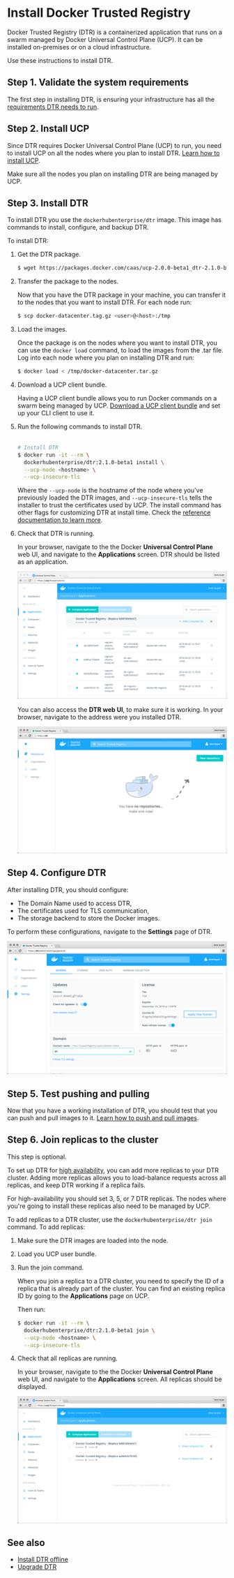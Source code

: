 <!--[metadata]>
+++
aliases = [ "/docker-trusted-registry/install/dtr-ami-byol-launch/",
            "/docker-trusted-registry/install/dtr-ami-bds-launch/",
            "/docker-trusted-registry/install/dtr-vhd-azure/",
            "/docker-trusted-registry/install/install-dtr/"]
title = "Install Docker Trusted Registry"
description = "Learn how to install Docker Trusted Registry for production."
keywords = ["docker, dtr, registry, install"]
[menu.main]
parent="dtr-menu-install"
identifier="dtr_install_production"
weight=20
+++
<![end-metadata]-->


# Install Docker Trusted Registry

Docker Trusted Registry (DTR) is a containerized application that runs on a
swarm managed by Docker Universal Control Plane (UCP). It can be installed
on-premises or on a cloud infrastructure.

Use these instructions to install DTR.

## Step 1. Validate the system requirements

The first step in installing DTR, is ensuring your
infrastructure has all the [requirements DTR needs to run](system-requirements.md).

## Step 2. Install UCP

Since DTR requires Docker Universal Control Plane (UCP)
to run, you need to install UCP on all the nodes where you plan to install DTR.
[Learn how to install UCP](https://docs.docker.com/ucp/installation/install-production/).

Make sure all the nodes you plan on installing DTR are being managed by UCP.

## Step 3. Install DTR

To install DTR you use the `dockerhubenterprise/dtr` image. This image has commands to
install, configure, and backup DTR.

To install DTR:

1. Get the DTR package.

    ```bash
    $ wget https://packages.docker.com/caas/ucp-2.0.0-beta1_dtr-2.1.0-beta1.tar.gz -O docker-datacenter.tar.gz
    ```

2. Transfer the package to the nodes.

    Now that you have the DTR package in your machine, you can transfer it to the
    nodes that you want to install DTR. For each node run:

    ```bash
    $ scp docker-datacenter.tag.gz <user>@<host>:/tmp
    ```

3. Load the images.

    Once the package is on the nodes where you want to install DTR, you can use
    the `docker load` command, to load the images from the .tar file. Log
    into each node where you plan on installing DTR and run:

    ```bash
    $ docker load < /tmp/docker-datacenter.tar.gz
    ```

4. Download a UCP client bundle.

    Having a UCP client bundle allows you to run Docker commands on a swarm
    being managed by UCP.
    [Download a UCP client bundle](https://docs.docker.com/ucp/access-ucp/cli-based-access/)
    and set up your CLI client to use it.

5. Run the following commands to install DTR.

    ```bash

    # Install DTR
    $ docker run -it --rm \
      dockerhubenterprise/dtr:2.1.0-beta1 install \
      --ucp-node <hostname> \
      --ucp-insecure-tls
    ```

    Where the `--ucp-node` is the hostname of the node where you've previously
    loaded the DTR images, and `--ucp-insecure-tls` tells the installer to
    trust the certificates used by UCP.
    The install command has other flags for customizing DTR at install time.
    Check the [reference documentation to learn more](../reference/install.md).


6. Check that DTR is running.

    In your browser, navigate to the the Docker **Universal Control Plane**
    web UI, and navigate to the **Applications** screen. DTR should be listed
    as an application.

    ![](../images/install-dtr-1.png)

    You can also access the **DTR web UI**, to make sure it is working. In your
    browser, navigate to the address were you installed DTR.

    ![](../images/install-dtr-2.png)


## Step 4. Configure DTR

After installing DTR, you should configure:

  * The Domain Name used to access DTR,
  * The certificates used for TLS communication,
  * The storage backend to store the Docker images.

  To perform these configurations, navigate to the **Settings** page of DTR.

  ![](../images/install-dtr-3.png)

## Step 5. Test pushing and pulling

Now that you have a working installation of DTR, you should test that you can
push and pull images to it.
[Learn how to push and pull images](../repos-and-images/index.md).

## Step 6. Join replicas to the cluster

This step is optional.

To set up DTR for [high availability](../high-availability/index.md),
you can add more replicas to your DTR cluster. Adding more replicas allows you
to load-balance requests across all replicas, and keep DTR working if a
replica fails.

For high-availability you should set 3, 5, or 7 DTR replicas. The nodes where
you're going to install these replicas also need to be managed by UCP.

To add replicas to a DTR cluster, use the `dockerhubenterprise/dtr join` command. To add
replicas:

1. Make sure the DTR images are loaded into the node.

2. Load you UCP user bundle.

3. Run the join command.

    When you join a replica to a DTR cluster, you need to specify the
    ID of a replica that is already part of the cluster. You can find an
    existing replica ID by going to the **Applications** page on UCP.

    Then run:

    ```bash
    $ docker run -it --rm \
      dockerhubenterprise/dtr:2.1.0-beta1 join \
      --ucp-node <hostname> \
      --ucp-insecure-tls
    ```

4. Check that all replicas are running.

    In your browser, navigate to the the Docker **Universal Control Plane**
    web UI, and navigate to the **Applications** screen. All replicas should
    be displayed.

    ![](../images/install-dtr-4.png)

## See also

* [Install DTR offline](install-dtr-offline.md)
* [Upgrade DTR](upgrade/upgrade-major.md)
